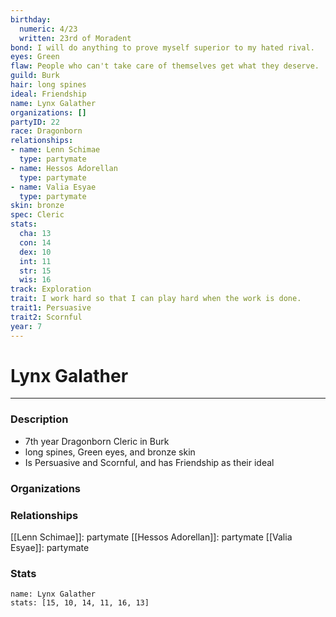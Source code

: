 ```yaml
---
birthday:
  numeric: 4/23
  written: 23rd of Moradent
bond: I will do anything to prove myself superior to my hated rival.
eyes: Green
flaw: People who can't take care of themselves get what they deserve.
guild: Burk
hair: long spines
ideal: Friendship
name: Lynx Galather
organizations: []
partyID: 22
race: Dragonborn
relationships:
- name: Lenn Schimae
  type: partymate
- name: Hessos Adorellan
  type: partymate
- name: Valia Esyae
  type: partymate
skin: bronze
spec: Cleric
stats:
  cha: 13
  con: 14
  dex: 10
  int: 11
  str: 15
  wis: 16
track: Exploration
trait: I work hard so that I can play hard when the work is done.
trait1: Persuasive
trait2: Scornful
year: 7
---
```

# Lynx Galather
---
### Description
- 7th year Dragonborn Cleric in Burk
- long spines, Green eyes, and bronze skin
- Is Persuasive and Scornful, and has Friendship as their ideal

### Organizations
### Relationships
[[Lenn Schimae]]: partymate
[[Hessos Adorellan]]: partymate
[[Valia Esyae]]: partymate
### Stats
```statblock
name: Lynx Galather
stats: [15, 10, 14, 11, 16, 13]
```